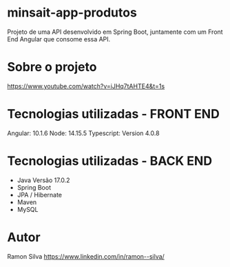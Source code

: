 # minsait-app-produtos

Projeto de uma API desenvolvido em Spring Boot, juntamente com um Front End Angular que consome essa API.

# Sobre o projeto

https://www.youtube.com/watch?v=iJHq7tAHTE4&t=1s

# Tecnologias utilizadas - FRONT END

Angular: 10.1.6
Node: 14.15.5
Typescript: Version 4.0.8


# Tecnologias utilizadas - BACK END

- Java Versão 17.0.2
- Spring Boot
- JPA / Hibernate
- Maven
- MySQL

# Autor

Ramon Silva
https://www.linkedin.com/in/ramon--silva/

